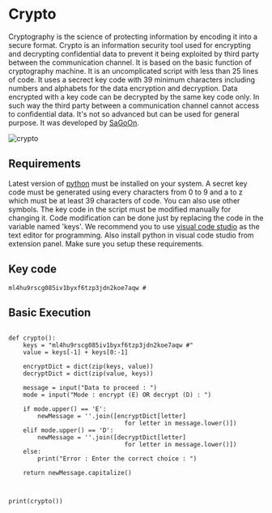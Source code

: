 # Crypto

Cryptography is the science of protecting information by encoding it into a secure format. Crypto is an information security tool used for encrypting and decrypting confidential data to prevent it being exploited by third party between the communication channel. It is based on the basic function of cryptography machine. It is an uncomplicated script with less than 25 lines of code. It uses a secrect key code with 39 minimum characters including numbers and alphabets for the data encryption and decryption. Data encrypted with a key code can be decrypted by the same key code only. In such way the third party between a communication channel cannot access to confidential data. It's not so advanced but can be used for general purpose. It was developed by [SaGoOn](http://sagooon.renderforestsites.com).


![crypto](https://user-images.githubusercontent.com/74248485/99026212-962e4600-2592-11eb-860c-82c460e3f30f.png)


## Requirements

Latest version of [python](https://python.org) must be installed on your system. A secret key code must be generated using every characters from 0 to 9 and a to z which must be at least 39 characters of code. You can also use other symbols. The key code in the script must be modified manually for changing it. Code modification can be done just by replacing the code in the variable named 'keys'. We recommend you to use [visual code studio](https://code.visualstudio.com/) as the text editor for programming. Also install python in visual code studio from extension panel. Make sure you setup these requirements.


## Key code

~~~
ml4hu9rscg085iv1byxf6tzp3jdn2koe7aqw #
~~~




## Basic Execution

```

def crypto():
    keys = "ml4hu9rscg085iv1byxf6tzp3jdn2koe7aqw #"
    value = keys[-1] + keys[0:-1]
    
    encryptDict = dict(zip(keys, value))
    decryptDict = dict(zip(value, keys))

    message = input("Data to proceed : ")
    mode = input("Mode : encrypt (E) OR decrypt (D) : ")

    if mode.upper() == 'E':
        newMessage = ''.join([encryptDict[letter] 
                                for letter in message.lower()]) 
    elif mode.upper() == 'D':
        newMessage = ''.join([decryptDict[letter] 
                                for letter in message.lower()])
    else: 
        print("Error : Enter the correct choice : ")
                
    return newMessage.capitalize()



print(crypto())
